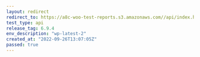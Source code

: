 ```yaml
---
layout: redirect
redirect_to: https://a8c-woo-test-reports.s3.amazonaws.com//api/index.html
test_type: api
release_tag: 6.9.4
env_description: "wp-latest-2"
created_at: "2022-09-26T13:07:05Z"
passed: true
---
```

